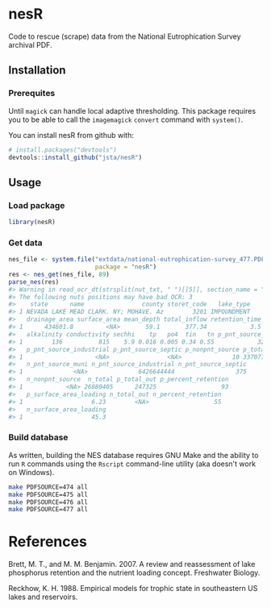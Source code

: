 
<!-- README.md is generated from README.Rmd. Please edit that file -->
nesR
====

Code to rescue (scrape) data from the National Eutrophication Survey archival PDF.

Installation
------------

### Prerequites

Until `magick` can handle local adaptive thresholding. This package requires you to be able to call the `imagemagick` `convert` command with `system()`.

You can install nesR from github with:

``` r
# install.packages("devtools")
devtools::install_github("jsta/nesR")
```

Usage
-----

### Load package

``` r
library(nesR)
```

### Get data

``` r
nes_file <- system.file("extdata/national-eutrophication-survey_477.PDF", 
                        package = "nesR")
res <- nes_get(nes_file, 89)
parse_nes(res)
#> Warning in read_ocr_dt(strsplit(nut_txt, " ")[[5]], section_name = "nuts"):
#> The following nuts positions may have bad OCR: 3
#>    state      name                county storet_code   lake_type
#> 1 NEVADA LAKE MEAD CLARK. NY; MOHAVE. Az        3201 IMPOUNDMENT
#>   drainage_area surface_area mean_depth total_inflow retention_time
#> 1      434601.8         <NA>       59.1       377.34            3.5
#>   alkalinity conductivity sechhi    tp   po4  tin   tn p_pnt_source_muni
#> 1        136          815    5.9 0.016 0.005 0.34 0.55            322055
#>   p_pnt_source_industrial p_pnt_source_septic p_nonpnt_source p_total
#> 1                    <NA>                <NA>              10 3370770
#>   n_pnt_source_muni n_pnt_source_industrial n_pnt_source_septic
#> 1              <NA>              6426644444                 375
#>   n_nonpnt_source  n_total p_total_out p_percent_retention
#> 1            <NA> 26880405      247325                  93
#>   p_surface_area_loading n_total_out n_percent_retention
#> 1                   6.23        <NA>                  55
#>   n_surface_area_loading
#> 1                   45.3
```

### Build database

As written, building the NES database requires GNU Make and the ability to run `R` commands using the `Rscript` command-line utility (aka doesn't work on Windows).

``` bash
make PDFSOURCE=474 all
make PDFSOURCE=475 all
make PDFSOURCE=476 all
make PDFSOURCE=477 all
```

References
==========

Brett, M. T., and M. M. Benjamin. 2007. A review and reassessment of lake phosphorus retention and the nutrient loading concept. Freshwater Biology.

Reckhow, K. H. 1988. Empirical models for trophic state in southeastern US lakes and reservoirs.
